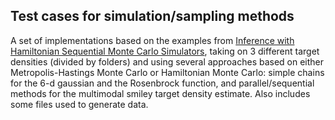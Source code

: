 ## Test cases for simulation/sampling methods

A set of implementations based on the examples from [Inference with Hamiltonian Sequential Monte Carlo Simulators](http://www.remidaviet.com/files/HSMC-paper.pdf), taking on 3 different target densities (divided by folders) and using several approaches based on either Metropolis-Hastings Monte Carlo or Hamiltonian Monte Carlo: simple chains for the 6-d gaussian and the Rosenbrock function, and parallel/sequential methods for the multimodal smiley target density estimate. Also includes some files used to generate data.

